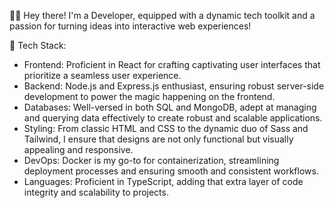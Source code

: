 👩‍💻 Hey there! I'm a Developer, equipped with a dynamic tech toolkit and a passion for turning ideas into interactive web experiences!

💼 Tech Stack:

- Frontend: Proficient in React for crafting captivating user interfaces that prioritize a seamless user experience.
- Backend: Node.js and Express.js enthusiast, ensuring robust server-side development to power the magic happening on the frontend.
- Databases: Well-versed in both SQL and MongoDB, adept at managing and querying data effectively to create robust and scalable applications.
- Styling: From classic HTML and CSS to the dynamic duo of Sass and Tailwind, I ensure that designs are not only functional but visually appealing and responsive.
- DevOps: Docker is my go-to for containerization, streamlining deployment processes and ensuring smooth and consistent workflows.
- Languages: Proficient in TypeScript, adding that extra layer of code integrity and scalability to projects.
